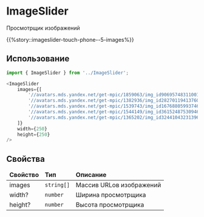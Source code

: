 # ImageSlider

Просмотрщик изображений

{{%story::imageslider-touch-phone--5-images%}}

## Использование

```js
import { ImageSlider } from '../ImageSlider';

<ImageSlider
    images={[
        '//avatars.mds.yandex.net/get-mpic/1859063/img_id9069574831100159221.jpeg/6hq',
        '//avatars.mds.yandex.net/get-mpic/1382936/img_id2827011941376083753.jpeg/6hq',
        '//avatars.mds.yandex.net/get-mpic/1539743/img_id1676880599374605783.jpeg/6hq',
        '//avatars.mds.yandex.net/get-mpic/1544149/img_id3615248753094624341.jpeg/6hq',
        '//avatars.mds.yandex.net/get-mpic/1365202/img_id3244104323139602333.jpeg/6hq',
    ]}
    width={250}
    height={250}
/>
```

## Свойства
<table>
    <thead>
        <tr>
            <td><b>Свойство</b></td>
            <td><b>Тип</b></td>
            <td><b>Описание</b></td>
        </tr>
    </thead>
    <tbody>
        <tr>
            <td>images</td>
            <td><code>string[]</code></td>
            <td>Массив URLов изображений</td>
        </tr>
        <tr>
            <td>width?</td>
            <td><code>number</code></td>
            <td>Ширина просмотрщика</td>
        </tr>
        <tr>
            <td>height?</td>
            <td><code>number</code></td>
            <td>Высота просмотрщика</td>
        </tr>
    </tbody>
</table>
